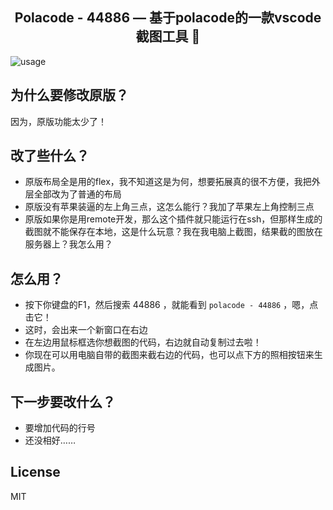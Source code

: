 <p>
  <h2 align="center">Polacode - 44886 — 基于polacode的一款vscode截图工具 📸</h2>
</p>

<!-- ![usage]() -->
![usage](https://github.com/octref/polacode/raw/master/demo/usage.gif)

## 为什么要修改原版？

因为，原版功能太少了！

## 改了些什么？

- 原版布局全是用的flex，我不知道这是为何，想要拓展真的很不方便，我把外层全部改为了普通的布局
- 原版没有苹果装逼的左上角三点，这怎么能行？我加了苹果左上角控制三点
- 原版如果你是用remote开发，那么这个插件就只能运行在ssh，但那样生成的截图就不能保存在本地，这是什么玩意？我在我电脑上截图，结果截的图放在服务器上？我怎么用？

## 怎么用？
- 按下你键盘的F1，然后搜索 44886 ，就能看到 `polacode - 44886` ，嗯，点击它！ 
- 这时，会出来一个新窗口在右边
- 在左边用鼠标框选你想截图的代码，右边就自动复制过去啦！
- 你现在可以用电脑自带的截图来截右边的代码，也可以点下方的照相按钮来生成图片。

## 下一步要改什么？
- 要增加代码的行号
- 还没相好……


## License

MIT